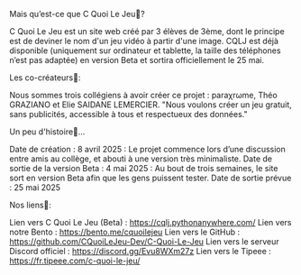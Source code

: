 Mais qu’est-ce que C Quoi Le Jeu🤔?

C Quoi Le Jeu est un site web créé par 3 élèves de 3ème, dont le principe est de deviner le nom d'un jeu vidéo à partir d'une image. 
CQLJ est déjà disponible (uniquement sur ordinateur et tablette, la taille des téléphones n’est pas adaptée) en version Beta et sortira officiellement le 25 mai.

Les co-créateurs🤝:

Nous sommes trois collégiens à avoir créer ce projet : paraχrωme, Théo GRAZIANO et Elie SAIDANE LEMERCIER. 
"Nous voulons créer un jeu gratuit, sans publicités, accessible à tous et respectueux des données."

Un peu d'histoire📜...

Date de création : 8 avril 2025 :  Le projet commence lors d’une discussion entre amis au collège, et abouti à une version très minimaliste.
Date de sortie de la version Beta : 4 mai 2025 : Au bout de trois semaines, le site sort en version Beta afin que les gens puissent tester.
Date de sortie prévue : 25 mai 2025

Nos liens🔗:

Lien vers C Quoi Le Jeu (Beta) : https://cqlj.pythonanywhere.com/
Lien vers notre Bento : https://bento.me/cquoilejeu
Lien vers le GitHub : https://github.com/CQuoiLeJeu-Dev/C-Quoi-Le-Jeu
Lien vers le serveur Discord officiel : https://discord.gg/Evu8WXm27z
Lien vers le Tipeee : https://fr.tipeee.com/c-quoi-le-jeu/
